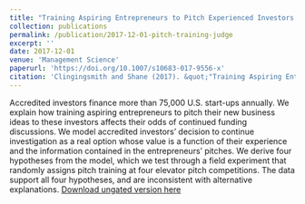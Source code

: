 ```yaml
---
title: "Training Aspiring Entrepreneurs to Pitch Experienced Investors: Evidence from a Field Experiment in the United States"
collection: publications
permalink: /publication/2017-12-01-pitch-training-judge
excerpt: ''
date: 2017-12-01
venue: 'Management Science'
paperurl: 'https://doi.org/10.1007/s10683-017-9556-x'
citation: 'Clingingsmith and Shane (2017). &quot;"Training Aspiring Entrepreneurs to Pitch Experienced Investors: Evidence from a Field Experiment in the United States&quot; <i>Management Science</i>. Forthcoming.'
---
```

Accredited investors finance more than 75,000 U.S. start-ups annually. We explain how training aspiring entrepreneurs to pitch their new business ideas to these investors affects their odds of continued funding discussions. We model accredited investors’ decision to continue investigation as a real option whose value is a function of their experience and the information contained in the entrepreneurs’ pitches. We derive four hypotheses from the model, which we test through a field experiment that randomly assigns pitch training at four elevator pitch competitions. The data support all four hypotheses, and are inconsistent with alternative explanations.
[Download ungated version here](https://osf.io/preprints/socarxiv/yzpvf/)
